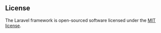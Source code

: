 ## License

The Laravel framework is open-sourced software licensed under the [MIT license](https://opensource.org/licenses/MIT).